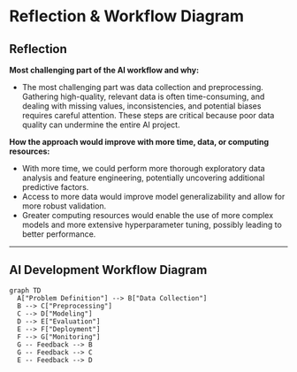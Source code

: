 # Reflection & Workflow Diagram

## Reflection

**Most challenging part of the AI workflow and why:**
- The most challenging part was data collection and preprocessing. Gathering high-quality, relevant data is often time-consuming, and dealing with missing values, inconsistencies, and potential biases requires careful attention. These steps are critical because poor data quality can undermine the entire AI project.

**How the approach would improve with more time, data, or computing resources:**
- With more time, we could perform more thorough exploratory data analysis and feature engineering, potentially uncovering additional predictive factors.
- Access to more data would improve model generalizability and allow for more robust validation.
- Greater computing resources would enable the use of more complex models and more extensive hyperparameter tuning, possibly leading to better performance.

---

## AI Development Workflow Diagram

```mermaid
graph TD
  A["Problem Definition"] --> B["Data Collection"]
  B --> C["Preprocessing"]
  C --> D["Modeling"]
  D --> E["Evaluation"]
  E --> F["Deployment"]
  F --> G["Monitoring"]
  G -- Feedback --> B
  G -- Feedback --> C
  E -- Feedback --> D
```
